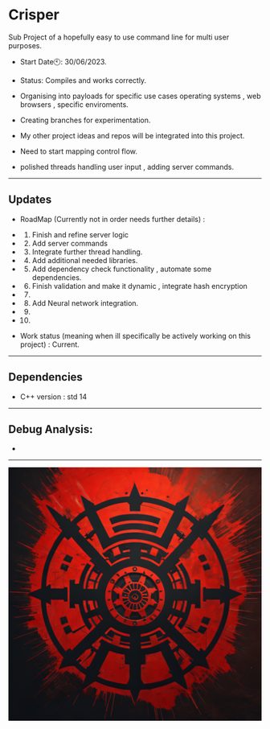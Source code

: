 # Crisper
Sub Project of a hopefully easy to use command line for multi user purposes.

- Start Date🕙: 30/06/2023.

-  Status: Compiles and works correctly.

- Organising into payloads for specific use cases operating systems , web browsers , specific enviroments.

- Creating branches for experimentation. 
- My other project ideas and repos will be integrated into this project.
- Need to start mapping control flow.
- polished threads handling user input , adding server commands.

-------------------------------------------------------------------------
Updates
---

- RoadMap (Currently not in order needs further details) :
- 1. Finish and refine server logic
- 2. Add server commands 
- 3. Integrate further thread handling.
- 4. Add additional needed libraries.
- 5. Add dependency check functionality , automate some dependencies.
- 6. Finish validation and make it dynamic , integrate hash encryption
- 7. 
- 8. Add Neural network integration.
- 9.
- 10.

- Work status (meaning when ill specifically be actively working on this project) : Current.
---------------
Dependencies
----
- C++ version : std 14
---------------
Debug Analysis:
---
-



-------------------------------------------------------------------------------------------------
![CRISPER2](https://raw.githubusercontent.com/indirectDirectEnumeration69/Crisper/main/CRISPER2.png)


